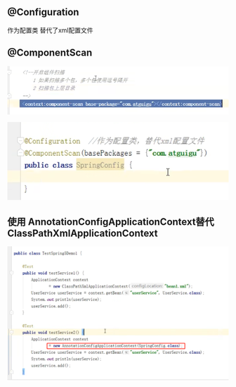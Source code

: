 @Configuration
---
作为配置类 替代了xml配置文件

@ComponentScan
---

![img_73.png](img_73.png)

![img_74.png](img_74.png)

使用 AnnotationConfigApplicationContext替代ClassPathXmlApplicationContext
---

![img_75.png](img_75.png)